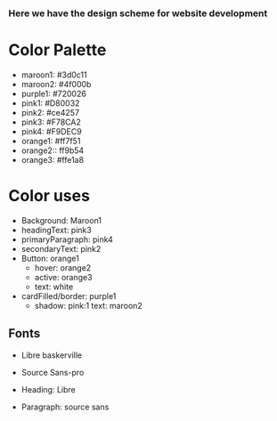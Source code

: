 ### Here we have the design scheme for website development

# Color Palette

- maroon1: #3d0c11
- maroon2: #4f000b
- purple1: #720026
- pink1: #D80032
- pink2: #ce4257
- pink3: #F78CA2
- pink4: #F9DEC9
- orange1: #ff7f51
- orange2:: ff9b54
- orange3: #ffe1a8

# Color uses

- Background: Maroon1
- headingText: pink3
- primaryParagraph: pink4
- secondaryText: pink2
- Button: orange1
  - hover: orange2
  - active: orange3
  - text: white
- cardFilled/border: purple1
  - shadow: pink:1
    text: maroon2

## Fonts

- Libre baskerville
- Source Sans-pro

- Heading: Libre
- Paragraph: source sans

